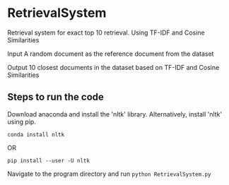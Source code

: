 # RetrievalSystem

Retrieval system for exact top 10 retrieval. Using TF-IDF and Cosine Similarities

Input
A random document as the reference document from the dataset

Output
10 closest documents in the dataset based on TF-IDF and Cosine Similarities

## Steps to run the code
 
Download anaconda and install the 'nltk' library.
Alternatively, install 'nltk' using pip.

  `conda install nltk`
  
OR
  
  `pip install --user -U nltk`

Navigate to the program directory and run
`python RetrievalSystem.py`
